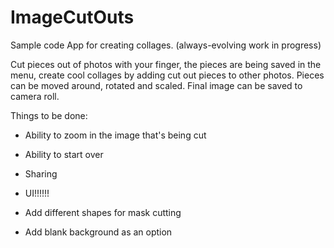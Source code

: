 ImageCutOuts
============

Sample code App for creating collages. (always-evolving work in progress) 

Cut pieces out of photos with your finger, the pieces are being saved in the menu, create cool collages by adding cut out pieces to other photos. Pieces can be moved around, rotated and scaled.
Final image can be saved to camera roll.


Things to be done:

 - Ability to zoom in the image that's being cut
 - Ability to start over
 - Sharing
 - UI!!!!!!
 

 - Add different shapes for mask cutting
 - Add blank background as an option
